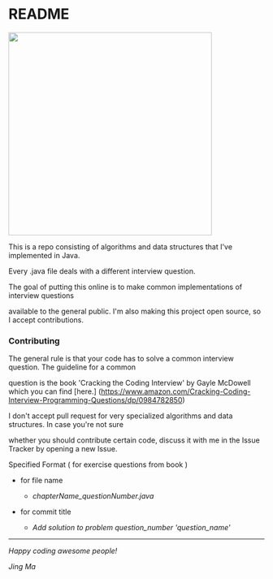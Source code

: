 # README

<img src="https://i.pinimg.com/originals/2d/8e/e8/2d8ee815146390d567706f2c7b5c2916.gif" width="400">

This is a repo consisting of algorithms and data structures that I've implemented in Java.

Every .java file deals with a different interview question.

The goal of putting this online is to make common implementations of interview questions

available to the general public. I'm also making this project open source, so I accept contributions.

### Contributing

The general rule is that your code has to solve a common interview question. The guideline for a common

question is the book 'Cracking the Coding Interview' by Gayle McDowell which you can find [here.] (https://www.amazon.com/Cracking-Coding-Interview-Programming-Questions/dp/0984782850)


I don't accept pull request for very specialized algorithms and data structures. In case you're not sure

whether you should contribute certain code, discuss it with me in the Issue Tracker by opening a new Issue.


Specified Format ( for exercise questions from book ) 

- for file name
  - *chapterName_questionNumber.java*
  
- for commit title
  - *Add solution to problem question_number 'question_name'*
  

---

_Happy coding awesome people!_

_Jing Ma_
